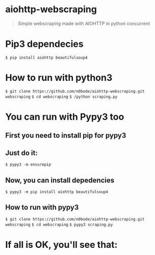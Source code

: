# aiohttp-webscraping 
> Simple webscraping made with AIOHTTP in python concurrent
# Pip3 dependecies 
 `$ pip install aiohttp beautifulsoup4` 
# How to run with python3 
`$ git clone https://github.com/n0bode/aiohttp-webscraping.git webscraping` 
`$ cd webscraping`
`$ /python scraping.py` 
# You can run with Pypy3 too 
## First you need to install pip for pypy3 
## Just do it: 
`$ pypy3 -m ensurepip` 
## Now, you can install depedencies 
`$ pypy3 -m pip install aiohttp beautifulsoup4` 
## How to run with pypy3 
`$ git clone https://github.com/n0bode/aiohttp-webscraping.git webscraping`
`$ cd webscraping` 
`$ pypy3 scraping.py` 
# If all is OK, you'll see that:
